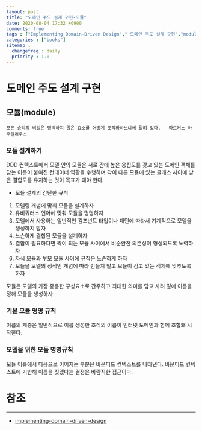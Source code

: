```yaml
---
layout: post
title: "도메인 주도 설계 구현-모듈"
date: 2020-08-04 17:32 +0900
comments: true
tags : ["Implementing Domain-Driven Design"," 도메인 주도 설계 구현","module","모듈"]
categories : ["books"]
sitemap :
  changefreq : daily
  priority : 1.0
---
```


# 도메인 주도 설계 구현

## 모듈(module)

```
모든 승리의 비밀은 명백하지 않은 요소를 어떻게 조직화하느냐에 달려 있다. - 마르커스 아우렐리우스
```

### 모듈 설계하기

DDD 컨텍스트에서 모델 안의 모듈은 서로 간에 높은 응집도를 갖고 있는 
도메인 객체를 담는 이름이 붙여진 컨테이너 역활을 수행하며 각이 다른 모듈에 있는 클래스 사이에 
낮은 결합도를 유지하는 것이 목표가 돼야 한다.


* 모듈 설계의 간단한 규칙

1. 모델링 개념에 맞춰 모듈을 설계하자
2. 유비쿼터스 언어에 맞춰 모듈을 명명하자
3. 모델에서 사용하는 일반적인 컴포넌트 타입이나 패턴에 따라서 기계적으로 모델을 생성하지 말자
4. 느슨하게 결합된 모듈을 설계하자
5. 결합이 필요하다면 짝이 되는 모듈 사이에서 비순환전 의존성이 형성되도록 노력하자
6. 자식 모듈과 부모 모듈 사이에 규칙은 느슨하게 하자
7. 모듈을 모델의 정적인 개념에 따라 만들지 말고 모듈이 감고 있는 객체에 맞추도록하자

모듈은 모델의 가장 중용한 구성요소로 간주하고 최대한 의미를 담고 사려 깊에 이름을 정해 모듈을 생성하자

### 기본 모듈 명명 규칙

이름의 계층은 일반적으로 이를 생성한 조직의 이름이 인터넷 도메인과 함께 조합돼 시작한다.


### 모델을 위한 모듈 명명규칙

모듈 이름에서 다음으로 이어지는 부분은 바운디드 컨텍스트를 나타낸다.
바운디드 컨텍스트에 기반해 이름을 짓겠다는 결정은 바람직한 접근이다.


# 참조
-----
* [implementing-domain-driven-design](https://www.oreilly.com/library/view/implementing-domain-driven-design/9780133039900/)


